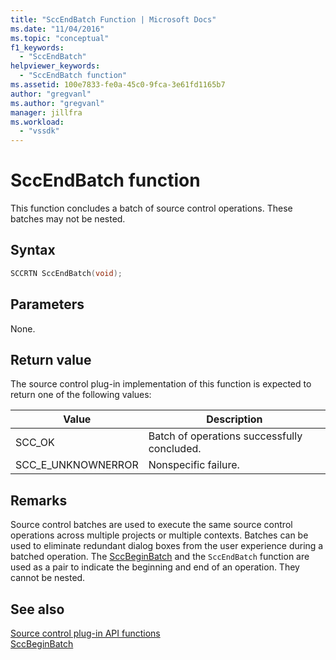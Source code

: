 ```yaml
---
title: "SccEndBatch Function | Microsoft Docs"
ms.date: "11/04/2016"
ms.topic: "conceptual"
f1_keywords: 
  - "SccEndBatch"
helpviewer_keywords: 
  - "SccEndBatch function"
ms.assetid: 100e7833-fe0a-45c0-9fca-3e61fd1165b7
author: "gregvanl"
ms.author: "gregvanl"
manager: jillfra
ms.workload: 
  - "vssdk"
---
```

# SccEndBatch function
This function concludes a batch of source control operations. These batches may not be nested.  
  
## Syntax  
  
```cpp  
SCCRTN SccEndBatch(void);  
```  
  
## Parameters  
 None.  
  
## Return value  
 The source control plug-in implementation of this function is expected to return one of the following values:  
  
|Value|Description|  
|-----------|-----------------|  
|SCC_OK|Batch of operations successfully concluded.|  
|SCC_E_UNKNOWNERROR|Nonspecific failure.|  
  
## Remarks  
 Source control batches are used to execute the same source control operations across multiple projects or multiple contexts. Batches can be used to eliminate redundant dialog boxes from the user experience during a batched operation. The [SccBeginBatch](../extensibility/sccbeginbatch-function.md) and the `SccEndBatch` function are used as a pair to indicate the beginning and end of an operation. They cannot be nested.  
  
## See also  
 [Source control plug-in API functions](../extensibility/source-control-plug-in-api-functions.md)   
 [SccBeginBatch](../extensibility/sccbeginbatch-function.md)